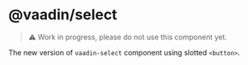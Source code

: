 # @vaadin/select

> ⚠️ Work in progress, please do not use this component yet.

The new version of `vaadin-select` component using slotted `<button>`.
